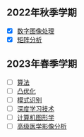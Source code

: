 ## 2022年秋季学期

* [x] [数字图像处理](./digital_mage_processing)
* [x] [矩阵分析](./matrix_theory)

## 2023年春季学期

* [ ] [算法](./algorithm)
* [ ] [凸优化](./convex_optimizer)
* [ ] [模式识别](./)
* [ ] [深度学习技术](./)
* [ ] [计算机图形学](./)
* [ ] [高级医学影像分析](./)